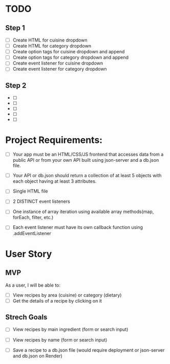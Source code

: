 # TODO
## Step 1
- [ ]   Create HTML for cuisine dropdown
- [ ]   Create HTML for category dropdown
- [ ]   Create option tags for cuisine dropdown and append
- [ ]   Create option tags for category dropdown and append
- [ ]   Create event listener for cuisine dropdown
- [ ]   Create event listener for category dropdown
  
## Step 2
- [ ]     
- [ ]   
- [ ]   
- [ ]   
- [ ]   








# Project Requirements:

- [ ]   Your app must be an HTML/CSS/JS frontend that accesses data from a public API or from your own API built using json-server and a db.json file.
- [ ]   Your API or db.json should return a collection of at least 5 objects with each object having at least 3 attributes.
- [ ]   Single HTML file
- [ ]   2 DISTINCT event listeners
- [ ]   One instance of array iteration using available array methods(map, forEach, filter, etc.)
- [ ]   Each event listener must have its own callback function using .addEventListener



# User Story

## MVP
As a user, I will be able to:
- [ ]   View recipes by area (cuisine) or category (dietary)
- [ ]   Get the details of a recipe by clicking on it

## Strech Goals
- [ ]   View recipes by main ingredient (form or search input)
- [ ]   View recipes by name (form or search input)
- [ ]   Save a recipe to a db.json file (would require deployment or json-server and db.json on Render)  

